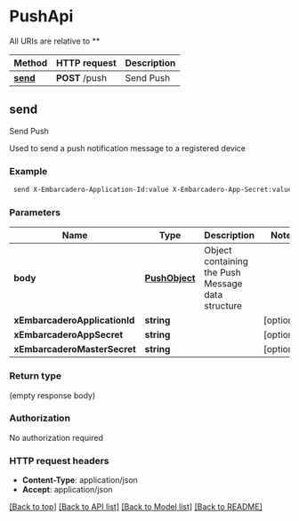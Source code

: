 # PushApi

All URIs are relative to **

Method | HTTP request | Description
------------- | ------------- | -------------
[**send**](PushApi.md#send) | **POST** /push | Send Push


## **send**

Send Push

Used to send a push notification message to a registered device

### Example
```bash
 send X-Embarcadero-Application-Id:value X-Embarcadero-App-Secret:value X-Embarcadero-Master-Secret:value
```

### Parameters

Name | Type | Description  | Notes
------------- | ------------- | ------------- | -------------
 **body** | [**PushObject**](PushObject.md) | Object containing the Push Message data structure |
 **xEmbarcaderoApplicationId** | **string** |  | [optional]
 **xEmbarcaderoAppSecret** | **string** |  | [optional]
 **xEmbarcaderoMasterSecret** | **string** |  | [optional]

### Return type

(empty response body)

### Authorization

No authorization required

### HTTP request headers

 - **Content-Type**: application/json
 - **Accept**: application/json

[[Back to top]](#) [[Back to API list]](../README.md#documentation-for-api-endpoints) [[Back to Model list]](../README.md#documentation-for-models) [[Back to README]](../README.md)

